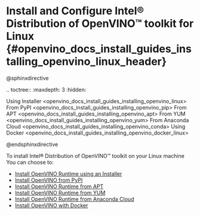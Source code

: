 # Install and Configure Intel® Distribution of OpenVINO™ toolkit for Linux {#openvino_docs_install_guides_installing_openvino_linux_header}

@sphinxdirective

.. toctree::
   :maxdepth: 3
   :hidden:

   Using Installer <openvino_docs_install_guides_installing_openvino_linux>
   From PyPI <openvino_docs_install_guides_installing_openvino_pip>
   From APT <openvino_docs_install_guides_installing_openvino_apt>
   From YUM <openvino_docs_install_guides_installing_openvino_yum>
   From Anaconda Cloud <openvino_docs_install_guides_installing_openvino_conda>
   Using Docker <openvino_docs_install_guides_installing_openvino_docker_linux>

@endsphinxdirective

To install Intel® Distribution of OpenVINO™ toolkit on your Linux machine You can choose to: 

* [Install OpenVINO Runtime using an Installer](installing-openvino-linux.md)
* [Install OpenVINO from PyPI](installing-openvino-pip.md)
* [Install OpenVINO Runtime from APT](installing-openvino-apt.md)
* [Install OpenVINO Runtime from YUM](installing-openvino-yum.md)
* [Install OpenVINO Runtime from Anaconda Cloud](installing-openvino-conda.md)
* [Install OpenVINO with Docker](installing-openvino-docker-linux.md)

